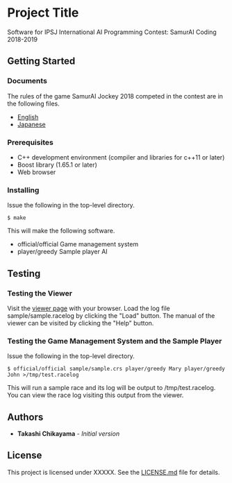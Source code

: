 # Project Title

Software for IPSJ International AI Programming Contest: SamurAI Coding 2018-2019

## Getting Started

### Documents

The rules of the game SamurAI Jockey 2018 competed in the contest are in the following files.
* [English](documents/rule-en.html)
* [Japanese](documents/rule-jp.html)

### Prerequisites

* C++ development environment (compiler and libraries for c++11 or later)
* Boost library (1.65.1 or later)
* Web browser

### Installing

Issue the following in the top-level directory.
```
$ make
```
This will make the following software.
* official/official
   Game management system
* player/greedy
   Sample player AI

## Testing

### Testing the Viewer

Visit the [viewer page]( viewer/viewer.html) with your browser.
Load the log file sample/sample.racelog by clicking the "Load" button.
The manual of the viewer can be visited by clicking the "Help" button.

### Testing the Game Management System and the Sample Player

Issue the following in the top-level directory.
```
$ official/official sample/sample.crs player/greedy Mary player/greedy John >/tmp/test.racelog
```
This will run a sample race and its log will be output to /tmp/test.racelog.
You can view the race log visiting this output from the viewer.

## Authors

* **Takashi Chikayama** - *Initial version*

## License

This project is licensed under XXXXX.
See the [LICENSE.md](LICENCE.md) file for details.


